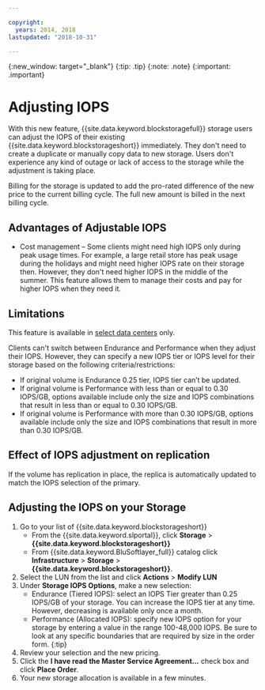 ```yaml
---

copyright:
  years: 2014, 2018
lastupdated: "2018-10-31"

---
```

{:new_window: target="_blank"}
{:tip: .tip}
{:note: .note}
{:important: .important}

# Adjusting IOPS

With this new feature, {{site.data.keyword.blockstoragefull}} storage users can adjust the IOPS of their existing {{site.data.keyword.blockstorageshort}} immediately. They don't need to create a duplicate or manually copy data to new storage. Users don't experience any kind of outage or lack of access to the storage while the adjustment is taking place.

Billing for the storage is updated to add the pro-rated difference of the new price to the current billing cycle. The full new amount is billed in the next billing cycle.


## Advantages of Adjustable IOPS

- Cost management – Some clients might need high IOPS only during peak usage times. For example, a large retail store has peak usage during the holidays and might need higher IOPS rate on their storage then. However, they don't need higher IOPS in the middle of the summer. This feature allows them to manage their costs and pay for higher IOPS when they need it.

## Limitations

This feature is available in [select data centers](new-ibm-block-and-file-storage-location-and-features.html) only.

Clients can't switch between Endurance and Performance when they adjust their IOPS. However, they can specify a new IOPS tier or IOPS level for their storage based on the following criteria/restrictions:

- If original volume is Endurance 0.25 tier, IOPS tier can’t be updated.
- If original volume is Performance with less than or equal to 0.30 IOPS/GB, options available include only the size and IOPS combinations that result in less than or equal to 0.30 IOPS/GB.
- If original volume is Performance with more than 0.30 IOPS/GB, options available include only the size and IOPS combinations that result in more than 0.30 IOPS/GB.

## Effect of IOPS adjustment on replication

If the volume has replication in place, the replica is automatically updated to match the IOPS selection of the primary.

## Adjusting the IOPS on your Storage

1. Go to your list of {{site.data.keyword.blockstorageshort}}
   - From the {{site.data.keyword.slportal}}, click **Storage** > **{{site.data.keyword.blockstorageshort}}**
   - From {{site.data.keyword.BluSoftlayer_full}} catalog click **Infrastructure** > **Storage** > **{{site.data.keyword.blockstorageshort}}**.
2. Select the LUN from the list and click **Actions** > **Modify LUN**
3. Under **Storage IOPS Options**, make a new selection:
    - Endurance (Tiered IOPS): select an IOPS Tier greater than 0.25 IOPS/GB of your storage. You can increase the IOPS tier at any time. However, decreasing is available only once a month.
    - Performance (Allocated IOPS): specify new IOPS option for your storage by entering a value in the range 100-48,000 IOPS.
    Be sure to look at any specific boundaries that are required by size in the order form.
    {:tip}
4. Review your selection and the new pricing.
5. Click the **I have read the Master Service Agreement...** check box and click **Place Order**.
6. Your new storage allocation is available in a few minutes.
